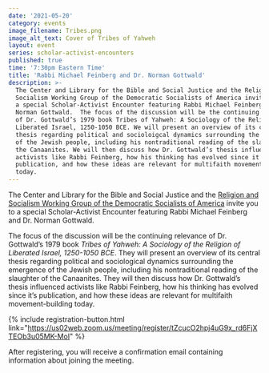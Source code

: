 ```yaml
---
date: '2021-05-20'
category: events
image_filename: Tribes.png
image_alt_text: Cover of Tribes of Yahweh
layout: event
series: scholar-activist-encounters
published: true
time: '7:30pm Eastern Time'
title: 'Rabbi Michael Feinberg and Dr. Norman Gottwald'
description: >-
  The Center and Library for the Bible and Social Justice and the Religion and
  Socialism Working Group of the Democratic Socialists of America invite you to
  a special Scholar-Activist Encounter featuring Rabbi Michael Feinberg and Dr.
  Norman Gottwald.  The focus of the discussion will be the continuing relevance
  of Dr. Gottwald’s 1979 book Tribes of Yahweh: A Sociology of the Religion of
  Liberated Israel, 1250-1050 BCE. We will present an overview of its central
  thesis regarding political and socioloigcal dynamics surrounding the emergence
  of the Jewish people, including his nontraditional reading of the slaughter of
  the Canaanites. We will then discuss how Dr. Gottwald’s thesis influenced
  activists like Rabbi Feinberg, how his thinking has evolved since it’s
  publication, and how these ideas are relevant for multifaith movement-building
  today.
---
```


The Center and Library for the Bible and Social Justice and the [Religion and Socialism Working Group of the Democratic Socialists of America](https://www.religioussocialism.org/post_conference_follow_up_event_and_reading) invite you to a special Scholar-Activist Encounter featuring Rabbi Michael Feinberg and Dr. Norman Gottwald.

The focus of the discussion will be the continuing relevance of Dr. Gottwald’s 1979 book _Tribes of Yahweh: A Sociology of the Religion of Liberated Israel, 1250-1050 BCE_. They will present an overview of its central thesis regarding political and sociological dynamics surrounding the emergence of the Jewish people, including his nontraditional reading of the slaughter of the Canaanites. They will then discuss how Dr. Gottwald’s thesis influenced activists like Rabbi Feinberg, how his thinking has evolved since it’s publication, and how these ideas are relevant for multifaith movement-building today.

{% include registration-button.html link="https://us02web.zoom.us/meeting/register/tZcucO2hpj4uG9x_rd6FjXTEOb3u05MK-MoI" %}

After registering, you will receive a confirmation email containing information about joining the meeting.
